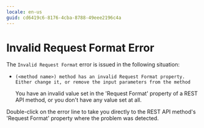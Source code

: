 ```yaml
---
locale: en-us
guid: cd6419c6-8176-4cba-8788-49eee2196c4a
---
```


# Invalid Request Format Error

The `Invalid Request Format` error is issued in the following situation:

* `(<method name>) method has an invalid Request Format property. Either change it, or remove the input parameters from the method`
  
    You have an invalid value set in the 'Request Format' property of a REST API method, or you don't have any value set at all.

Double-click on the error line to take you directly to the REST API method's 'Request Format' property where the problem was detected.
